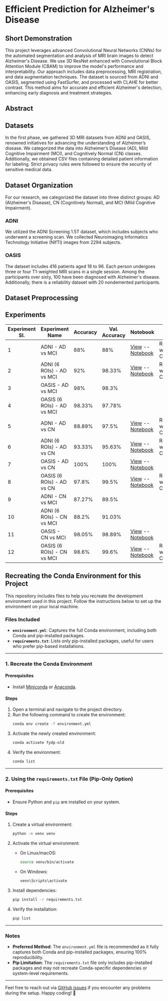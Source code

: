 # Efficient Prediction for Alzheimer's Disease

## Short Demonstration
This project leverages advanced Convolutional Neural Networks (CNNs) for the automated segmentation and analysis of MRI brain images to detect Alzheimer's Disease. We use 3D ResNet enhanced with Convolutional Block Attention Module (CBAM) to improve the model's performance and interpretability. Our approach includes data preprocessing, MRI registration, and data augmentation techniques. The dataset is sourced from ADNI and OASIS, segmented using FastSurfer, and processed with CLAHE for better contrast. This method aims for accurate and efficient Alzheimer's detection, enhancing early diagnosis and treatment strategies.

## Abstract



## Datasets
In the first phase, we gathered 3D MRI datasets from ADNI and OASIS, renowned initiatives for advancing the understanding of Alzheimer’s disease. We categorized the data into Alzheimer’s Disease (AD), Mild Cognitive Impairment (MCI), and Cognitively Normal (CN) classes. Additionally, we obtained CSV files containing detailed patient information for labeling. Strict privacy rules were followed to ensure the security of sensitive medical data.

## Dataset Organization
For our research, we categorized the dataset into three distinct groups: AD (Alzheimer's Disease), CN (Cognitively Normal), and MCI (Mild Cognitive Impairment).

### ADNI 
We utilized the ADNI Screening 1.5T dataset, which includes subjects who underwent a screening scan. We collected Neuroimaging Informatics Technology Initiative (NIfTI) images from 2294 subjects.

### OASIS
The dataset includes 416 patients aged 18 to 96. Each person undergoes three or four T1-weighted MRI scans in a single session. Among the participants over sixty, 100 have been diagnosed with Alzheimer's disease. Additionally, there is a reliability dataset with 20 nondemented participants.

## Dataset Preprocessing


## Experiments

| Experiment Sl. | Experiment Name | Accuracy | Val. Accuracy | Notebook | Model |
| -------------- | --------------- | -------- | --------------| -------- | ----- |
|       1        | ADNI - AD vs MCI| 88%      | 88%           | [View](https://nbviewer.org/github/FahimFBA/Alz-Predict-ROIvsNonROI/blob/main/Notebooks/ADNI/Complete%20Region%20of%20Human%20Brain/Upgraded%20Filter%20AD%20vs%20MCI/Upgrade_Filter_allReg_ADNI_ADvsMCI.ipynb) -- [Notebook](Notebooks/ADNI/Complete%20Region%20of%20Human%20Brain/Upgraded%20Filter%20AD%20vs%20MCI/Upgrade_Filter_allReg_ADNI_ADvsMCI.ipynb) | Resnet18 with CBAM |
|       2        | ADNI (6 ROIs) - AD vs MCI| 92% | 98.33%    | [View](https://nbviewer.org/github/FahimFBA/Alz-Predict-ROIvsNonROI/blob/main/Notebooks/ADNI/6%20ROIs/Upgrade%20Filter%206ROI%20AD%20vs%20MCI/Main%20Notebook/Upgrade_Filter_6ROI_ADNI_ADvsMCI.ipynb) -- [Notebook](./Notebooks/ADNI/6%20ROIs/Upgrade%20Filter%206ROI%20AD%20vs%20MCI/Main%20Notebook/Upgrade_Filter_6ROI_ADNI_ADvsMCI.ipynb)  | Resnet18 with CBAM |
|       3        | OASIS - AD vs MCI| 98%  | 98.3%            |  |  |
|       4        | OASIS (6 ROIs) - AD vs MCI | 98.33% | 97.78% |  |  |
|       5        | ADNI - AD vs CN | 88.89% | 97.5% | [View](https://nbviewer.org/github/FahimFBA/Alz-Predict-ROIvsNonROI/blob/main/Notebooks/ADNI/Complete%20Region%20of%20Human%20Brain/Upgraded%20Filter%20AD%20vs%20CN/Upgrade_Filter_allReg_IJK_ADNI_ADvsCN.ipynb) -- [Notebook](Notebooks/ADNI/Complete%20Region%20of%20Human%20Brain/Upgraded%20Filter%20AD%20vs%20CN/Upgrade_Filter_allReg_IJK_ADNI_ADvsCN.ipynb) | Resnet18 with CBAM |
|       6        | ADNI (6 ROIs) - AD vs CN | 93.33% | 95.63% | [View](https://nbviewer.org/github/FahimFBA/Alz-Predict-ROIvsNonROI/blob/main/Notebooks/ADNI/6%20ROIs/Upgrade%20Filter%206ROI%20AD%20vs%20CN/Upgrade_Filter_6ROI_ADNI_ADvsCN.ipynb) -- [Notebook](Notebooks/ADNI/6%20ROIs/Upgrade%20Filter%206ROI%20AD%20vs%20CN/Upgrade_Filter_6ROI_ADNI_ADvsCN.ipynb) | Resnet18 with CBAM |
|       7        | OASIS - AD vs CN | 100% | 100% | [View](https://nbviewer.org/github/FahimFBA/Alz-Predict-ROIvsNonROI/blob/main/Notebooks/OASIS/Complete%20Region%20of%20Human%20Brain/Upgrade%20Filter%20allreg%20OASIS%20AD%20vs%20CN/Upgraded_ADvsCN_Filter_allreg_oasis.ipynb) -- [Notebook](Notebooks/OASIS/Complete%20Region%20of%20Human%20Brain/Upgrade%20Filter%20allreg%20OASIS%20AD%20vs%20CN/Upgraded_ADvsCN_Filter_allreg_oasis.ipynb) |  | 
|       8        | OASIS (6 ROIs) - AD vs CN | 97.8% | 99.5%  | [View](https://nbviewer.org/github/FahimFBA/Alz-Predict-ROIvsNonROI/blob/main/Notebooks/OASIS/6%20ROIs/Upgraded%20Filter%20AD%20vs%20CN/Upgrade_Filter_6ROI_OASIS_ADvsCN.ipynb) -- [Notebook](./Notebooks/OASIS/6%20ROIs/Upgraded%20Filter%20AD%20vs%20CN/) | Resnet18 with CBAM |
|       9        | ADNI - CN vs MCI | 87.27% | 89.5%          |  |  |
|       10       | ADNI (6 ROIs) - CN vs MCI | 88.2% | 91.03% |  |  |
|       11       | OASIS - CN vs MCI | 98.05% | 98.89%        | [View](https://nbviewer.org/github/FahimFBA/Alz-Predict-ROIvsNonROI/blob/main/Notebooks/OASIS/Complete%20Region%20of%20Human%20Brain/Upgrade%20Filter%20allreg%20OASIS%20MCI%20vs%20CN/Upgraded_MCIvsCN_Filter_allreg_oasis.ipynb) -- [Notebook](Notebooks/OASIS/Complete%20Region%20of%20Human%20Brain/Upgrade%20Filter%20allreg%20OASIS%20MCI%20vs%20CN/Upgraded_MCIvsCN_Filter_allreg_oasis.ipynb) |  |
|       12       | OASIS (6 ROIs) - CN vs MCI | 98.6% | 99.6% | [View](https://nbviewer.org/github/FahimFBA/Alz-Predict-ROIvsNonROI/blob/main/Notebooks/OASIS/6%20ROIs/Upgraded%20Filter%20MCI%20vs%20CN/Upgrade_Filter_6ROI_OASIS_MCIvsCN.ipynb) -- [Notebook](./Notebooks/OASIS/6%20ROIs/Upgraded%20Filter%20MCI%20vs%20CN/Upgrade_Filter_6ROI_OASIS_MCIvsCN.ipynb) | Resnet18 with CBAM |



## Recreating the Conda Environment for this Project

This repository includes files to help you recreate the development environment used in this project. Follow the instructions below to set up the environment on your local machine.

### Files Included
- **`environment.yml`**: Captures the full Conda environment, including both Conda and pip-installed packages.
- **`requirements.txt`**: Lists only pip-installed packages, useful for users who prefer pip-based installations.

---

### 1. Recreate the Conda Environment

#### Prerequisites
- Install [Miniconda](https://docs.conda.io/en/latest/miniconda.html) or [Anaconda](https://www.anaconda.com/products/distribution).

#### Steps
1. Open a terminal and navigate to the project directory.
2. Run the following command to create the environment:
   ```bash
   conda env create -f environment.yml
   ```
3. Activate the newly created environment:
   ```bash
   conda activate fydp-old
   ```
4. Verify the environment:
   ```bash
   conda list
   ```

---

### 2. Using the `requirements.txt` File (Pip-Only Option)

#### Prerequisites
- Ensure Python and `pip` are installed on your system.

#### Steps
1. Create a virtual environment:
   ```bash
   python -m venv venv
   ```
2. Activate the virtual environment:
   - On Linux/macOS:
     ```bash
     source venv/bin/activate
     ```
   - On Windows:
     ```bash
     venv\Scripts\activate
     ```
3. Install dependencies:
   ```bash
   pip install -r requirements.txt
   ```

4. Verify the installation:
   ```bash
   pip list
   ```

---

### Notes
- **Preferred Method**: The `environment.yml` file is recommended as it fully captures both Conda and pip-installed packages, ensuring 100% reproducibility.
- **Pip Limitation**: The `requirements.txt` file only includes pip-installed packages and may not recreate Conda-specific dependencies or system-level requirements.

---

Feel free to reach out via [GitHub issues](https://github.com/FahimFBA/Alz-Predict-ROIvsNonROI/issues) if you encounter any problems during the setup. Happy coding! 🎉

